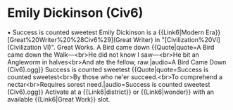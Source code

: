 # Emily Dickinson (Civ6)

• Success is counted sweetest
Emily Dickinson is a {{Link6|Modern Era}} [Great%20Writer%20%28Civ6%29](Great Writer) in "[Civilization%20VI](Civilization VI)".
Great Works.
A Bird came down
{{Quote|quote=A Bird came down the Walk—&lt;br&gt;He did not know I saw—&lt;br&gt;He bit an Angleworm in halves&lt;br&gt;And ate the fellow, raw.|audio=A Bird Came Down (Civ6).ogg}}
Success is counted sweetest
{{Quote|quote=Success is counted sweetest&lt;br&gt;By those who ne'er succeed.&lt;br&gt;To comprehend a nectar&lt;br&gt;Requires sorest need.|audio=Success is counted sweetest (Civ6).ogg}}
Activate at a {{Link6|district}} or {{Link6|wonder}} with an available {{Link6|Great Work}} slot.